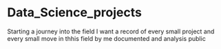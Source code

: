 # Data_Science_projects
Starting a journey into the field 
I want a record of every small project and every small move in thhis field by me documented 
and analysis public 
